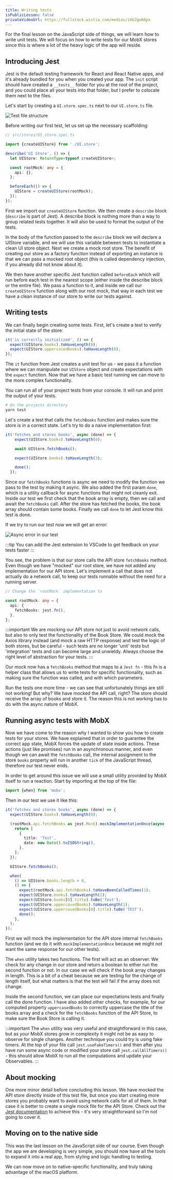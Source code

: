 ```yaml
---
title: Writing tests
isPublicLesson: false
privateVideoUrl: https://fullstack.wistia.com/medias/i6b2gw66px
---
```


For the final lesson on the JavaScript side of things, we will learn how to write unit tests. We will focus on how to write tests for our MobX stores since this is where a lot of the heavy logic of the app will reside.

## Introducing Jest

Jest is the default testing framework for React and React Native apps, and it's already bundled for you when you created your app. The `init` script should have created a `__tests__` folder for you at the root of the project, and you could place all your tests into that folder, but I prefer to colocate them next to the files.

Let's start by creating a `UI.store.spec.ts` next to our `UI.store.ts` file.

![Test file structure](./public/tests.png)

Before writing our first test, let us set up the necessary scaffolding:

```ts
// src/stores/UI.store.spec.ts

import {createUIStore} from './UI.store';

describe('UI Store', () => {
  let UIStore: ReturnType<typeof createUIStore>;

  const rootMock: any = {
    api: {},
  };

  beforeEach(() => {
    UIStore = createUIStore(rootMock);
  });
});

```

First we import our `createUIStore` function. We then create a `describe` block (`describe` is part of Jest). A describe block is nothing more than a way to group related tests together. It will also be used to format the output of the tests.

In the body of the function passed to the `describe` block we will declare a UIStore variable, and we will use this variable between tests to instantiate a clean UI store object. Next we create a mock root store. The benefit of creating our store as a factory function instead of exporting an instance is that we can pass a mocked root object (this is called dependency injection, if you already did not know about it).

We then have another specific Jest function called `beforeEach` which will run before each test in the nearest scope (either inside the describe block or the entire file). We pass a function to it, and inside we call our `createUIStore` function along with our root mock, that way in each test we have a clean instance of our store to write our tests against.

## Writing tests

We can finally begin creating some tests. First, let's create a test to verify the initial state of the store:

```ts
it('is correctly initialized', () => {
  expect(UIStore.books).toHaveLength(0);
  expect(UIStore.uppercasedBooks).toHaveLength(0);
});
```

The `it` function from Jest creates a unit test for us - we pass it a function where we can manipulate our `UIStore` object and create expectations with the `expect` function. Now that we have a basic test running we can move to the more complex functionality.

You can run all of your project tests from your console. It will run and print the output of your tests.

```bash
# On the projects directory
yarn test
```

Let's create a test that calls the `fetchBooks` function and makes sure the store is in a correct state. Let's try to do a naive implementation first:

```ts
it('fetches and stores books', async (done) => {
    expect(UIStore.books).toHaveLength(0);

    await UIStore.fetchBooks();

    expect(UIStore.books).toHaveLength(3);

    done();
  });
```

Since our `fetchBooks` functions is async we need to modify the function we pass to the test by making it async. We also added the first param `done`, which is a utility callback for async functions that might not cleanly exit. Inside our test we first check that the book array is empty, then we call and await the `fetchBooks` call. After the store has fetched the books, the book array should contain some books. Finally we call `done` to let Jest know this test is done.

If we try to run our test now we will get an error:

![Async error in our test](./public/async_error.png)

:::tip
You can add the Jest extension to VSCode to get feedback on your tests faster
:::

You see, the problem is that our store calls the API store `fetchBooks` method. Even though we have "mocked" our root store, we have not added any implementation for our API store. Let's implement a call that does not actually do a network call, to keep our tests runnable without the need for a running server.

```ts
// Change the `rootMock` implementation to

const rootMock: any = {
  api: {
    fetchBooks: jest.fn(),
  },
};
```

:::important
We are mocking our API store not just to avoid network calls, but also to only test the functionality of the Book Store. We could mock the Axios library instead (and mock a raw HTTP response) and test the logic of both stores, but be careful - such tests are no longer 'unit' tests but 'integration' tests and can become large and unwieldy. Always choose the right level of abstraction for your tests.
:::

Our mock now has a `fetchBooks` method that maps to a `Jest fn` - this fn is a helper class that allows us to write tests for specific functionality, such as making sure the function was called, and with which parameters.

Run the tests one more time - we can see that unfortunately things are still not working! But why? We have mocked the API call, right? The store should receive the array of books and store it. The reason this is not working has to do with the async nature of MobX.

## Running async tests with MobX

Now we have come to the reason why I wanted to show you how to create tests for your stores. We have explained that in order to guarantee the correct app state, MobX forces the update of state inside actions. These actions (just like promises) run in an asynchronous manner, and even though we can await the `fetchBooks` call, the internal assignment to the store `books` property will run in another `tick` of the JavaScript thread, therefore our test never ends.

In order to get around this issue we will use a small utility provided by MobX itself to run a reaction. Start by importing at the top of the file:

```ts
import {when} from 'mobx';
```

Then in our test we use it like this:

```ts
it('fetches and stores books', async (done) => {
  expect(UIStore.books).toHaveLength(0);

  (rootMock.api.fetchBooks as jest.Mock).mockImplementationOnce(async () => {
    return [
      {
        title: 'Test',
        date: new Date().toISOString(),
      },
    ];
  });

  UIStore.fetchBooks();

  when(
    () => UIStore.books.length > 0,
    () => {
      expect(rootMock.api.fetchBooks).toHaveBeenCalledTimes(1);
      expect(UIStore.books).toHaveLength(1);
      expect(UIStore.books[0].title).toBe('Test');
      expect(UIStore.uppercasedBooks).toHaveLength(1);
      expect(UIStore.uppercasedBooks[0].title).toBe('TEST');
      done();
    },
  );
});
```

First we will mock the implementation for the API store internal `fetchBooks` function (and we do it with `mockImplementationOnce` because we might not want the same response for our other tests).

The `when` utility takes two functions. The first will act as an observer. We check for any change in our store and return a boolean to either run the second function or not. In our case we will check if the book array changes in length. This is a bit of a cheat because we are testing for the change of length itself, but what matters is that the test will fail if the array does not change.

Inside the second function, we can place our expectations tests and finally call the done function. I have also added other checks, for example, for our computed property `uppercasedBooks` to correctly uppercase the title of the books array and a check for the `fetchBooks` function of the API Store, to make sure the Book Store is calling it.

:::important
The `when` utility was very useful and straightforward in this case, but as your MobX stores grow in complexity it might not be as easy to observe for single changes. Another technique you could try is using fake timers. At the top of your file call `jest.useFakeTimers()` and then after you have run some async code or modified your store call `jest.callAllTimers()` - this should allow MobX to run all the computations and update your Observables.
:::

## About mocking

One more minor detail before concluding this lesson. We have mocked the API store directly inside of this test file, but once you start creating more stores you probably want to avoid using network calls for all of them. In that case it is better to create a single mock file for the API Store. Check out the [Jest documentation](https://jestjs.io/docs/manual-mocks) to achieve this - it's very straightforward so I'm not going to cover it.

## Moving on to the native side

This was the last lesson on the JavaScript side of our course. Even though the app we are developing is very simple, you should now have all the tools to expand it into a real app, from styling and logic handling to testing.

We can now move on to native-specific functionality, and truly taking advantage of the macOS platform.